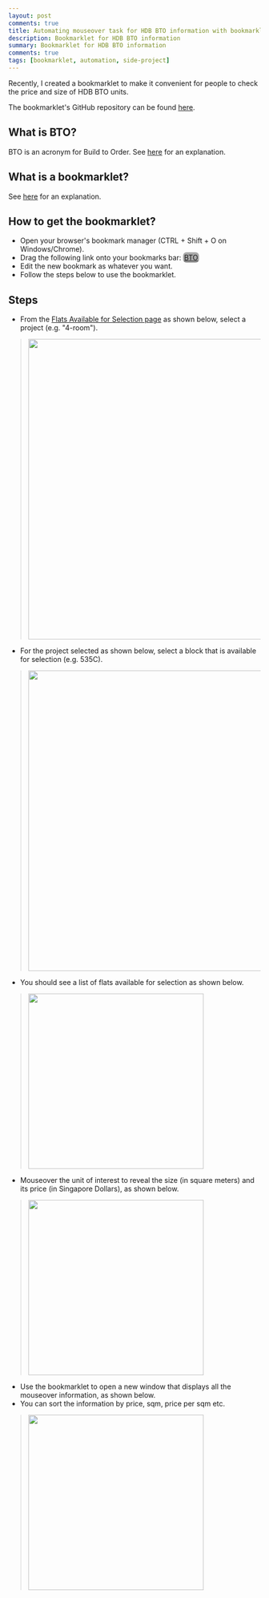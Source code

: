 ```yaml
---
layout: post
comments: true
title: Automating mouseover task for HDB BTO information with bookmarklet
description: Bookmarklet for HDB BTO information
summary: Bookmarklet for HDB BTO information
comments: true
tags: [bookmarklet, automation, side-project]
---
```


Recently, I created a bookmarklet to make it convenient for people to check the price and size of HDB BTO units.

The bookmarklet's GitHub repository can be found <a href="https://github.com/darensin01/hdb-flat-selection" target="_blank">here</a>.

## What is BTO?
BTO is an acronym for Build to Order. See [here](https://en.wikipedia.org/wiki/Build_to_order_(HDB)) for an explanation.

## What is a bookmarklet?
See [here](https://gist.github.com/caseywatts/c0cec1f89ccdb8b469b1) for an explanation.

## How to get the bookmarklet?
* Open your browser's bookmark manager (CTRL + Shift + O on Windows/Chrome).
* Drag the following link onto your bookmarks bar: <a href="javascript:(function(){let css_selector_block_num = &quot;td[style~=&apos;background-color:#fffac2&apos;]&quot;;let block_num = document.querySelector(css_selector_block_num).innerText;let css_selector_units = &quot;table &gt; tbody &gt; tr &gt; td&quot;;let units = document.querySelectorAll(css_selector_units);let results = [];for (let i = 0; i &lt; units.length; i++) {    let floor_and_unit_number = units[i].innerText;    if (floor_and_unit_number[0] != &apos;#&apos;) {continue;    }let unit_number = floor_and_unit_number.split(&quot;-&quot;)[1];let css_selector_unit_tooltip = `span[data-selector=&apos;${floor_and_unit_number}&apos;]`;let tooltip_elem = document.querySelector(css_selector_unit_tooltip);if (tooltip_elem === null) {continue;    }    let tooltip_text = tooltip_elem.title;    let tooltip_array = tooltip_text.split(&quot;&lt;br&gt;&quot;);    let price_text = tooltip_array[0];    let sqm_text = tooltip_array[2];    let price = parseInt(price_text.replace(&quot;$&quot;, &quot;&quot;).replace(&quot;,&quot;, &quot;&quot;));    let sqm = parseInt(sqm_text.replace(&quot; Sqm&quot;, &quot;&quot;));    let price_per_sqm = (price / sqm).toFixed(2);    results.push({&apos;floor_and_unit_number&apos;: floor_and_unit_number,&apos;unit_number&apos;: unit_number,&apos;price&apos;: price_text,&apos;price_per_sqm&apos;: price_per_sqm,&apos;sqm&apos;: sqm_text,    });}function render(display_list) {    let unit_info_space = popup.document.getElementById(&quot;unitInformation&quot;);    unit_info_space.innerHTML = &quot;&quot;;    for (let i = 0; i &lt; display_list.length; i++) {let item = display_list[i];unit_info_space.innerHTML += `${i+1}) ${item[&apos;floor_and_unit_number&apos;]}: ${item[&apos;price&apos;]} (${item[&apos;sqm&apos;]}, $${item[&apos;price_per_sqm&apos;]}/sqm) &lt;br&gt;`;    }}let popup = window.open(&quot;&quot;, &quot;&quot;, &apos;width=400,height=400,toolbar=0,menubar=0,titlebar=0&apos;);popup.document.title = `Block ${block_num}`;popup.document.body.innerHTML = `&lt;h2&gt;Block ${block_num}&lt;/h2&gt;&lt;div id=&quot;buttons&quot; style=&quot;margin:5px;&quot;&gt;&lt;/div&gt;&lt;div id=&quot;unitInformation&quot; style=&quot;margin:5px;&quot;&gt;&lt;/div&gt;`;let unit_keys = Object.keys(results[0]);let buttons_section = popup.document.getElementById(&quot;buttons&quot;);for (let i = 0; i &lt; unit_keys.length; i++) {    let key_name = unit_keys[i];    let button = popup.document.createElement(&quot;button&quot;);    button.setAttribute(&quot;style&quot;, `display:block;margin:2px;text-decoration: none;border-radius: 5px;color: black;border: 2px solid #000000;`);    button.setAttribute(&quot;id&quot;, `sort_${key_name}_btn`);    button.onclick = function() {results.sort((a, b) =&gt; (a[key_name] &gt; b[key_name]) ? 1 : ((b[key_name] &gt; a[key_name]) ? -1 : 0));render(results);    };    let key_name_display = key_name.split(&quot;_&quot;).join(&quot; &quot;);    button.innerHTML = `Sort by ${key_name_display}`;    buttons_section.appendChild(button);}popup.document.getElementById(`sort_${Object.keys(results[0])[0]}_btn`).click();})();" style="border-radius: 7px; background-color: #A9A9A9; padding: 2px;">BTO</a>
* Edit the new bookmark as whatever you want.
* Follow the steps below to use the bookmarklet.

## Steps
* From the <a href="https://services2.hdb.gov.sg/webapp/BP13AWFlatAvail/BP13SEstateSummary?sel=BTO" target="_blank">Flats Available for Selection page</a> as shown below, select a project (e.g. "4-room").

> <img src="https://github.com/darensin01/hdb-flat-selection/blob/main/screenshots/ss4.PNG?raw=true" width="600px">

* For the project selected as shown below, select a block that is available for selection (e.g. 535C).

> <img src="https://github.com/darensin01/hdb-flat-selection/blob/main/screenshots/ss5.PNG?raw=true" width="600px">

* You should see a list of flats available for selection as shown below.

> <img src="https://github.com/darensin01/hdb-flat-selection/blob/main/screenshots/ss1.PNG?raw=true" width="350px">

* Mouseover the unit of interest to reveal the size (in square meters) and its price (in Singapore Dollars), as shown below.

> <img src="https://github.com/darensin01/hdb-flat-selection/blob/main/screenshots/ss2.png?raw=true" width="350px">

* Use the bookmarklet to open a new window that displays all the mouseover information, as shown below.
* You can sort the information by price, sqm, price per sqm etc.

> <img src="https://github.com/darensin01/hdb-flat-selection/blob/main/screenshots/ss3.PNG?raw=true" width="350px">
